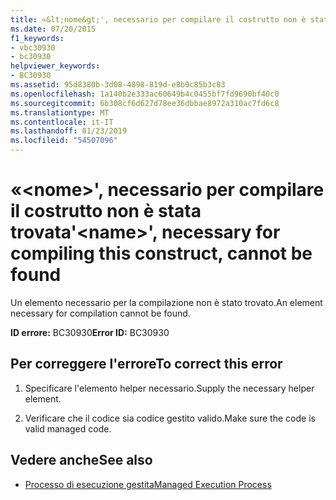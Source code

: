 ```yaml
---
title: «&lt;nome&gt;', necessario per compilare il costrutto non è stata trovata
ms.date: 07/20/2015
f1_keywords:
- vbc30930
- bc30930
helpviewer_keywords:
- BC30930
ms.assetid: 95d8380b-3d08-4898-819d-e8b9c85b3c83
ms.openlocfilehash: 1a140b2e333ac60649b4c0455bf7fd9690bf40c0
ms.sourcegitcommit: 6b308cf6d627d78ee36dbbae8972a310ac7fd6c8
ms.translationtype: MT
ms.contentlocale: it-IT
ms.lasthandoff: 01/23/2019
ms.locfileid: "54507096"
---
```

# <a name="ltnamegt-necessary-for-compiling-this-construct-cannot-be-found"></a><span data-ttu-id="40e65-102">«&lt;nome&gt;', necessario per compilare il costrutto non è stata trovata</span><span class="sxs-lookup"><span data-stu-id="40e65-102">'&lt;name&gt;', necessary for compiling this construct, cannot be found</span></span>
<span data-ttu-id="40e65-103">Un elemento necessario per la compilazione non è stato trovato.</span><span class="sxs-lookup"><span data-stu-id="40e65-103">An element necessary for compilation cannot be found.</span></span>  
  
 <span data-ttu-id="40e65-104">**ID errore:** BC30930</span><span class="sxs-lookup"><span data-stu-id="40e65-104">**Error ID:** BC30930</span></span>  
  
## <a name="to-correct-this-error"></a><span data-ttu-id="40e65-105">Per correggere l'errore</span><span class="sxs-lookup"><span data-stu-id="40e65-105">To correct this error</span></span>  
  
1.  <span data-ttu-id="40e65-106">Specificare l'elemento helper necessario.</span><span class="sxs-lookup"><span data-stu-id="40e65-106">Supply the necessary helper element.</span></span>  
  
2.  <span data-ttu-id="40e65-107">Verificare che il codice sia codice gestito valido.</span><span class="sxs-lookup"><span data-stu-id="40e65-107">Make sure the code is valid managed code.</span></span>  
  
## <a name="see-also"></a><span data-ttu-id="40e65-108">Vedere anche</span><span class="sxs-lookup"><span data-stu-id="40e65-108">See also</span></span>
- [<span data-ttu-id="40e65-109">Processo di esecuzione gestita</span><span class="sxs-lookup"><span data-stu-id="40e65-109">Managed Execution Process</span></span>](../../standard/managed-execution-process.md)

